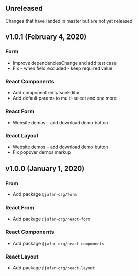 ## Unreleased

Changes that have landed in master but are not yet released.

## v1.0.1 (February 4, 2020)

### Form 

* Improve dependenciesChange and add test case
* Fix - when field excluded - keep required value

### React Components

* Add component edit/JsonEditor
* Add default params to multi-select and one more

### React Form

* Website demos - add download demo button

### React Layout

* Website demos - add download demo button
* Fix popover demos markup

## v1.0.0 (January 1, 2020)

### From

* Add package `@jafar-org/form` 

### React From

* Add package `@jafar-org/react-form` 

### React Components

* Add package `@jafar-org/react-components` 

### React Layout

* Add package `@jafar-org/react-layout` 

